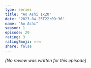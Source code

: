 ```yaml
---
type: series
title: "Ao Ashi 1x20"
date: "2023-04-25T22:09:36"
name: "Ao Ashi"
season: 1
episode: 20
rating: 3
ratingEmoji: ⭐️⭐️⭐️
share: false
---
```


_[No review was written for this episode]_
